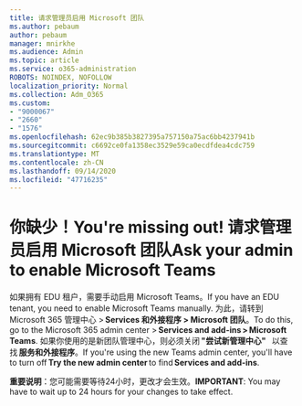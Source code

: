 ```yaml
---
title: 请求管理员启用 Microsoft 团队
ms.author: pebaum
author: pebaum
manager: mnirkhe
ms.audience: Admin
ms.topic: article
ms.service: o365-administration
ROBOTS: NOINDEX, NOFOLLOW
localization_priority: Normal
ms.collection: Adm_O365
ms.custom:
- "9000067"
- "2660"
- "1576"
ms.openlocfilehash: 62ec9b385b3827395a757150a75ac6bb4237941b
ms.sourcegitcommit: c6692ce0fa1358ec3529e59ca0ecdfdea4cdc759
ms.translationtype: MT
ms.contentlocale: zh-CN
ms.lasthandoff: 09/14/2020
ms.locfileid: "47716235"
---
```

# <a name="youre-missing-out-ask-your-admin-to-enable-microsoft-teams"></a><span data-ttu-id="035db-102">你缺少！</span><span class="sxs-lookup"><span data-stu-id="035db-102">You're missing out!</span></span> <span data-ttu-id="035db-103">请求管理员启用 Microsoft 团队</span><span class="sxs-lookup"><span data-stu-id="035db-103">Ask your admin to enable Microsoft Teams</span></span>

<span data-ttu-id="035db-104">如果拥有 EDU 租户，需要手动启用 Microsoft Teams。</span><span class="sxs-lookup"><span data-stu-id="035db-104">If you have an EDU tenant, you need to enable Microsoft Teams manually.</span></span> <span data-ttu-id="035db-105">为此，请转到 Microsoft 365 管理中心 > **Services 和外接程序 > Microsoft 团队**。</span><span class="sxs-lookup"><span data-stu-id="035db-105">To do this, go to the Microsoft 365 admin center > **Services and add-ins > Microsoft Teams**.</span></span> <span data-ttu-id="035db-106">如果你使用的是新团队管理中心，则必须关闭 **"尝试新管理中心"**   以查找 **服务和外接程序**。</span><span class="sxs-lookup"><span data-stu-id="035db-106">If you're using the new Teams admin center, you'll have to turn off **Try the new admin center** to find **Services and add-ins**.</span></span> 

<span data-ttu-id="035db-107">**重要说明**：您可能需要等待24小时，更改才会生效。</span><span class="sxs-lookup"><span data-stu-id="035db-107">**IMPORTANT**: You may have to wait up to 24 hours for your changes to take effect.</span></span>